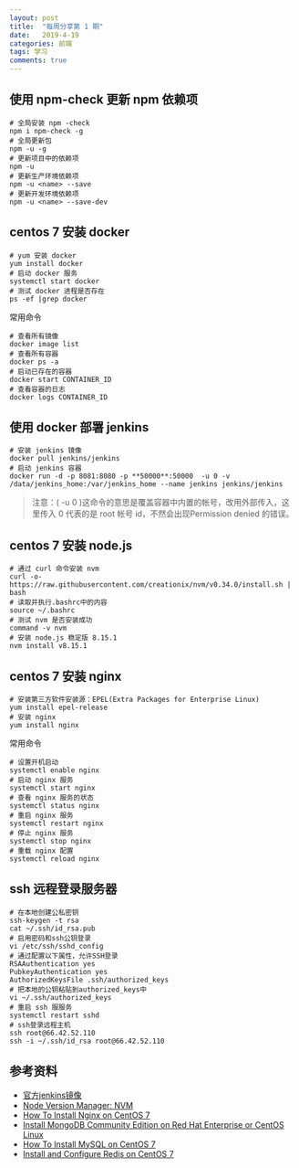 ```yaml
---
layout: post
title:  "每周分享第 1 期"
date:   2019-4-19
categories: 前端
tags: 学习
comments: true
---
```



## 使用 npm-check 更新 npm 依赖项

```shell
# 全局安装 npm -check
npm i npm-check -g
# 全局更新包
npm -u -g
# 更新项目中的依赖项
npm -u
# 更新生产环境依赖项
npm -u <name> --save
# 更新开发环境依赖项
npm -u <name> --save-dev
```

## centos 7 安装 docker

```shell
# yum 安装 docker
yum install docker
# 启动 docker 服务
systemctl start docker
# 测试 docker 进程是否存在
ps -ef |grep docker
```

常用命令

```shell
# 查看所有镜像
docker image list
# 查看所有容器
docker ps -a
# 启动已存在的容器
docker start CONTAINER_ID
# 查看容器的日志
docker logs CONTAINER_ID
```

## 使用 docker 部署 jenkins

```shell
# 安装 jenkins 镜像
docker pull jenkins/jenkins
# 启动 jenkins 容器
docker run -d -p 8081:8080 -p **50000**:50000  -u 0 -v /data/jenkins_home:/var/jenkins_home --name jenkins jenkins/jenkins
```

> 注意：( -u 0 )这命令的意思是覆盖容器中内置的帐号，改用外部传入，这里传入 0 代表的是 root 帐号 id，不然会出现Permission denied 的错误。
  
## centos 7 安装 node.js

```shell
# 通过 curl 命令安装 nvm 
curl -o- https://raw.githubusercontent.com/creationix/nvm/v0.34.0/install.sh | bash
# 读取并执行.bashrc中的内容
source ~/.bashrc
# 测试 nvm 是否安装成功
command -v nvm
# 安装 node.js 稳定版 8.15.1
nvm install v8.15.1
```

## centos 7 安装 nginx

```shell
# 安装第三方软件安装源：EPEL(Extra Packages for Enterprise Linux)
yum install epel-release
# 安装 nginx
yum install nginx
```

常用命令

```
# 设置开机启动
systemctl enable nginx
# 启动 nginx 服务
systemctl start nginx
# 查看 nginx 服务的状态
systemctl status nginx
# 重启 nginx 服务
systemctl restart nginx
# 停止 nginx 服务
systemctl stop nginx
# 重载 nginx 配置
systemctl reload nginx
```

## ssh 远程登录服务器

```shell
# 在本地创建公私密钥
ssh-keygen -t rsa
cat ~/.ssh/id_rsa.pub
# 启用密码和ssh公钥登录
vi /etc/ssh/sshd_config
# 通过配置以下属性，允许SSH登录
RSAAuthentication yes
PubkeyAuthentication yes
AuthorizedKeysFile .ssh/authorized_keys
# 把本地的公钥粘贴到authorized_keys中
vi ~/.ssh/authorized_keys
# 重启 ssh 服服务
systemctl restart sshd
# ssh登录远程主机
ssh root@66.42.52.110
ssh -i ~/.ssh/id_rsa root@66.42.52.110
```

## 参考资料

- [官方jenkins镜像](https://hub.docker.com/r/jenkins/jenkins)
- [Node Version Manager: NVM](https://github.com/creationix/nvm)
- [How To Install Nginx on CentOS 7](https://linuxize.com/post/how-to-install-nginx-on-centos-7)
- [Install MongoDB Community Edition on Red Hat Enterprise or CentOS Linux](https://docs.mongodb.com/manual/tutorial/install-mongodb-on-red-hat)
- [How To Install MySQL on CentOS 7](https://www.digitalocean.com/community/tutorials/how-to-install-mysql-on-centos-7)
- [Install and Configure Redis on CentOS 7](https://www.linode.com/docs/databases/redis/install-and-configure-redis-on-centos-7)